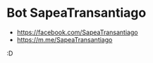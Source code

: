 # Bot SapeaTransantiago

* https://facebook.com/SapeaTransantiago
* https://m.me/SapeaTransantiago 

:D
